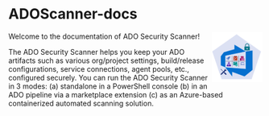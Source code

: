 # ADOScanner-docs
<img align="right" width="100" height="100" src="./Images/ADOIcon.png">
Welcome to the documentation of ADO Security Scanner!

The ADO Security Scanner helps you keep your ADO artifacts such as various org/project settings, build/release configurations, service connections, agent pools, etc., configured securely. You can run the ADO Security Scanner in 3 modes: 
(a) standalone in a PowerShell console
(b) in an ADO pipeline via a marketplace extension 
(c) as an Azure-based containerized automated scanning solution.
